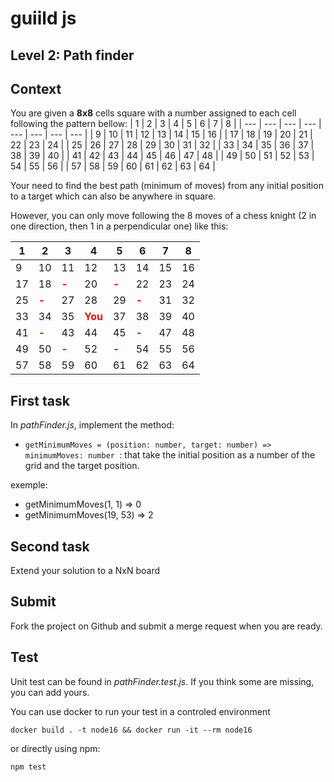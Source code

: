 
# guiild js
## Level 2: Path finder
## Context
You are given a **8x8** cells square with a number assigned to each cell following the pattern bellow:
| 1 | 2 | 3 | 4 | 5 | 6 | 7 | 8 |
| --- | --- | --- | --- | --- | --- | --- | --- |
| 9 | 10 | 11 | 12 | 13 | 14 | 15 | 16 |
| 17 | 18 | 19 | 20 | 21 | 22 | 23 | 24 |
| 25 | 26 | 27 | 28 | 29 | 30 | 31 | 32 |
| 33 | 34 | 35 | 36 | 37 | 38 | 39 | 40 |
| 41 | 42 | 43 | 44 | 45 | 46 | 47 | 48 |
| 49 | 50 | 51 | 52 | 53 | 54 | 55 | 56 |
| 57 | 58 | 59 | 60 | 61 | 62 | 63 | 64 |

Your need to find the best path (minimum of moves) from any initial position to a target which can also be anywhere in square.

However, you can only move following the 8 moves of a chess knight (2 in one direction, then 1 in a perpendicular one) like this:

| 1 | 2 | 3 | 4 | 5 | 6 | 7 | 8 |
| --- | --- | --- | --- | --- | --- | --- | --- |
| 9 | 10 | 11 | 12 | 13 | 14 | 15 | 16 |
| 17 | 18 |  <span style="color:red">**-**</span> | 20 |  <span style="color:red">**-**</span> | 22 | 23 | 24 |
| 25 |  <span style="color:red">**-**</span> | 27 | 28 | 29 |  <span style="color:red">**-**</span> | 31 | 32 |
| 33 | 34 | 35 | <span style="color:red">**You**</span> | 37 | 38 | 39 | 40 |
| 41 |  <span style="color:red">**-**</span> | 43 | 44 | 45 |  <span style="color:red">**-**</span> | 47 | 48 |
| 49 | 50 |  <span style="color:red">**-**</span> | 52 |  <span style="color:red">**-**</span> | 54 | 55 | 56 |
| 57 | 58 | 59 | 60 | 61 | 62 | 63 | 64 |


## First task
In *pathFinder.js*, implement the method:
- `getMinimumMoves = (position: number, target: number) => minimumMoves: number `: that take the initial position as a number of the grid and the target position.

exemple:
- getMinimumMoves(1, 1) => 0
- getMinimumMoves(19, 53) => 2

## Second task
Extend your solution to a NxN board 

## Submit
Fork the project on Github and submit a merge request when you are ready.

## Test
Unit test can be found in *pathFinder.test.js*. If you think some are missing, you can add yours.

You can use docker to run your test in a controled environment

`docker build . -t node16 && docker run -it --rm node16`

or directly using npm:

`npm test`
